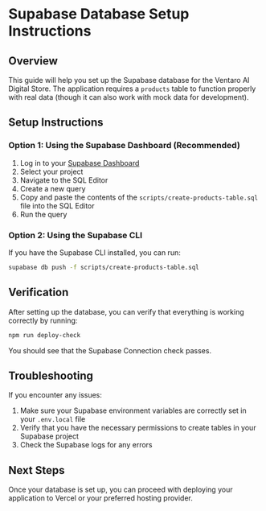 # Supabase Database Setup Instructions

## Overview

This guide will help you set up the Supabase database for the Ventaro AI Digital Store. The application requires a `products` table to function properly with real data (though it can also work with mock data for development).

## Setup Instructions

### Option 1: Using the Supabase Dashboard (Recommended)

1. Log in to your [Supabase Dashboard](https://app.supabase.com/)
2. Select your project
3. Navigate to the SQL Editor
4. Create a new query
5. Copy and paste the contents of the `scripts/create-products-table.sql` file into the SQL Editor
6. Run the query

### Option 2: Using the Supabase CLI

If you have the Supabase CLI installed, you can run:

```bash
supabase db push -f scripts/create-products-table.sql
```

## Verification

After setting up the database, you can verify that everything is working correctly by running:

```bash
npm run deploy-check
```

You should see that the Supabase Connection check passes.

## Troubleshooting

If you encounter any issues:

1. Make sure your Supabase environment variables are correctly set in your `.env.local` file
2. Verify that you have the necessary permissions to create tables in your Supabase project
3. Check the Supabase logs for any errors

## Next Steps

Once your database is set up, you can proceed with deploying your application to Vercel or your preferred hosting provider.